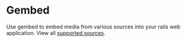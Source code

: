 # Gembed
Use gembed to embed media from various sources into your rails web application. View all [supported sources](https://github.com/iJohnPaul/gembed/wiki/Supported-Sources). 
